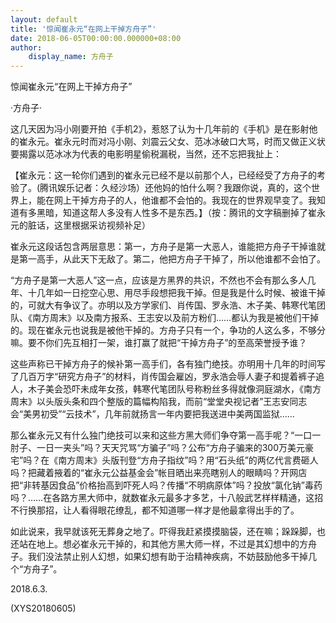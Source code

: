 ```yaml
---
layout: default
title: '惊闻崔永元“在网上干掉方舟子”'
date: 2018-06-05T00:00:00.000000+08:00
author:
    display_name: 方舟子
---
```


惊闻崔永元“在网上干掉方舟子”

·方舟子·

这几天因为冯小刚要开拍《手机2》，惹怒了认为十几年前的《手机》是在影射他的崔永元。崔永元时而对冯小刚、刘震云父女、范冰冰破口大骂，时而又做正义状要揭露以范冰冰为代表的电影明星偷税漏税，当然，还不忘把我扯上：

【崔永元：这一轮你们遇到的崔永元已经不是以前那个人，已经经受了方舟子的考验了。(腾讯娱乐记者：久经沙场）还他妈的怕什么啊？我跟你说，真的，这个世界上，能在网上干掉方舟子的人，他谁都不会怕的。我现在的世界观早变了。我知道有多黑暗，知道这帮人多没有人性多不是东西。】（按：腾讯的文字稿删掉了崔永元的脏话，这里根据采访视频补足）

崔永元这段话包含两层意思：第一，方舟子是第一大恶人，谁能把方舟子干掉谁就是第一高手，从此天下无敌了。第二，他把方舟子干掉了，所以他谁都不会怕了。

“方舟子是第一大恶人”这一点，应该是方黑界的共识，不然也不会有那么多人几年、十几年如一日挖空心思、用尽手段想把我干掉。但是我是什么时候、被谁干掉的，可就大有争议了。亦明以及方学家们、肖传国、罗永浩、木子美、韩寒代笔团队、《南方周末》以及南方报系、王志安以及前方粉们……都认为我是被他们干掉的。现在崔永元也说我是被他干掉的。方舟子只有一个，争功的人这么多，不够分嘛。要不你们先互相打一架，谁打赢了就把“干掉方舟子”的至高荣誉授予谁？

这些声称已干掉方舟子的候补第一高手们，各有独门绝技。亦明用十几年的时间写了几百万字“研究方舟子”的材料，肖传国会雇凶，罗永浩会辱人妻子和提着裤子追人，木子美会恐吓未成年女孩，韩寒代笔团队号称粉丝多得就像洞庭湖水，《南方周末》以头版头条和四个整版的篇幅构陷我，而前“堂堂央视记者”王志安同志会“美男初受”“云技术”，几年前就扬言一年内要把我送进中美两国监狱……

那么崔永元又有什么独门绝技可以来和这些方黑大师们争夺第一高手呢？“一口一肘子、一日一夹头”吗？天天咒骂“方骗子”吗？公布“方舟子骗来的300万美元豪宅”吗？在《南方周末》头版刊登“方舟子指纹”吗？用“石头纸”的两亿代言费砸人吗？把藏着掖着的“崔永元公益基金会”帐目晒出来亮瞎别人的眼睛吗？开网店把“非转基因食品”价格抬高到吓死人吗？传播“不明病原体”吗？投放“氯化钠”毒药吗？……在各路方黑大师中，就数崔永元最多才多艺，十八般武艺样样精通，这招不行换那招，让人看得眼花缭乱，都不知道哪一样才是他最拿得出手的了。

如此说来，我早就该死无葬身之地了。吓得我赶紧摸摸脑袋，还在嘛；跺跺脚，也还站在地上。想必崔永元干掉的，和其他方黑大师一样，不过是其幻想中的方舟子。我们没法禁止别人幻想，如果幻想有助于治精神疾病，不妨鼓励他多干掉几个“方舟子”。

2018.6.3.

(XYS20180605)

